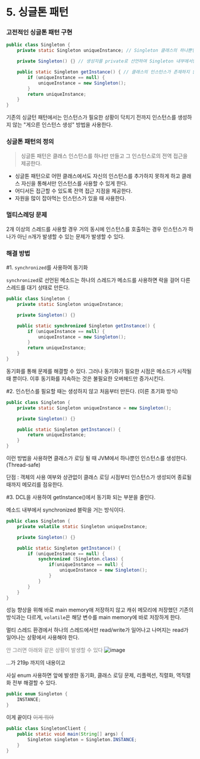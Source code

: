 # 5. 싱글톤 패턴

### 고전적인 싱글톤 패턴 구현
```java
public class Singleton {
    private static Singleton uniqueInstance; // Singleton 클래스의 하나뿐인 인스턴스를 저장하는 정적 변수

    private Singleton() {} // 생성자를 private로 선언하여 Singleton 내부에서만 클래스의 인스턴스를 만들 수 있다

    public static Singleton getInstance() { // 클래스의 인스턴스가 존재하지 않으면 새로 만들고 존재하면 기존의 인스턴스를 리턴해준다.
        if (uniqueInstance == null) {
            uniqueInstance = new Singleton();
        } 
        return uniqueInstance;
    }
}
```

기존의 싱글턴 패턴에서는 인스턴스가 필요한 상황이 닥치기 전까지 인스턴스를 생성하지 않는 "게으른 인스턴스 생성" 방법을 사용한다.

### 싱글톤 패턴의 정의

> 싱글톤 패턴은 클래스 인스턴스를 하나만 만들고 그 인스턴스로의 전역 접근을 제공한다.

* 싱글톤 패턴으로 어떤 클래스에서도 자신의 인스턴스를 추가하지 못하게 하고 클래스 자신을 통해서만 인스턴스를 사용할 수 있게 한다. 
* 어디서든 접근할 수 있도록 전역 접근 지점을 제공한다.
* 자원을 많이 잡아먹는 인스턴스가 있을 때 사용한다.

### 멀티스레딩 문제

2개 이상의 스레드를 사용할 경우 거의 동시에 인스턴스를 호출하는 경우 인스턴스가 하나가 아닌 n개가 발생할 수 있는 문제가 발생할 수 있다.

### 해결 방법
#1. `synchronized`를 사용하여 동기화

`synchronized`로 선언된 메소드는 하나의 스레드가 메소드를 사용하면 락을 걸어 다른 스레드를 대기 상태로 만든다.

```java
public class Singleton {
    private static Singleton uniqueInstance;

    private Singleton() {}

    public static synchronized Singleton getInstance() {
        if (uniqueInstance == null) {
            uniqueInstance = new Singleton();
        } 
        return uniqueInstance;
    }
}
```

동기화를 통해 문제를 해결할 수 있다.
그러나 동기화가 필요한 시점은 메소드가 시작될 때 뿐이다. 이후 동기화를 지속하는 것은 불필요한 오버헤드만 증가시킨다.

#2. 인스턴스를 필요할 때는 생성하지 않고 처음부터 만든다. (이른 초기화 방식)
```java
public class Singleton {
    private static Singleton uniqueInstance = new Singleton();

    private Singleton() {}

    public static Singleton getInstance() {
        return uniqueInstance;
    }
}
```

이런 방법을 사용하면 클래스가 로딩 될 때 JVM에서 하나뿐인 인스턴스를 생성한다.(Thread-safe)

단점 : 객체의 사용 여부와 상관없이 클래스 로딩 시점부터 인스턴스가 생성되어 종료될 때까지 메모리를 점유한다.


#3. DCL을 사용하여 getInstance()에서 동기화 되는 부분을 줄인다.

메소드 내부에서 synchronized 블락을 거는 방식이다.

```java
public class Singleton {
    private volatile static Singleton uniqueInstance;

    private Singleton() {}

    public static Singleton getInstance() {
        if (uniqueInstance == null) {
            synchronized (Singleton.class) {
                if(uniqueInstance == null) {
                    uniqueInstance = new Singleton();
                }
            }
        }
    }
}
```

성능 향상을 위해 바로 main memory애 저장하지 않고 캐쉬 메모리에 저장했던 기존의 방식과는 다르게,  `volatile`은 해당 변수를 main memory에 바로 저장하게 한다. 

멀티 스레드 환경에서 하나의 스레드에서만 read/write가 일어나고 나머지는 read가 일어나는 상황에서 사용해야 한다.

<span style="color:grey">안 그러면 아래와 같은 상황이 발생할 수 있다</span>
![image](https://github.com/Learning-Is-Vital-In-Development/23-13-DesignPattern/assets/96187152/11167efc-91c9-4147-87fb-d0c1a2ed4633)



...가 219p 까지의 내용이고

사실 enum 사용하면 앞에 발생한 동기화, 클래스 로딩 문제, 리플렉션, 직렬화, 역직렬화 전부 해결할 수 있다.

```java
public enum Singleton {
    INSTANCE;
}
```

이게 끝이다 <span style = "color:grey">~~이게 뭐야~~</span>

```java
public class SingletonClient {
    public static void main(String[] args) {
        Singleton singleton = Singleton.INSTANCE;
    }
}
```